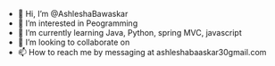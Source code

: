 - 👋 Hi, I’m @AshleshaBawaskar
- 👀 I’m interested in Peogramming
- 🌱 I’m currently learning Java, Python, spring MVC, javascript
- 💞️ I’m looking to collaborate on 
- 📫 How to reach me by messaging at ashleshabaaskar30gmail.com

<!---
AshleshaBawaskar/AshleshaBawaskar is a ✨ special ✨ repository because its `README.md` (this file) appears on your GitHub profile.
You can click the Preview link to take a look at your changes.
--->
